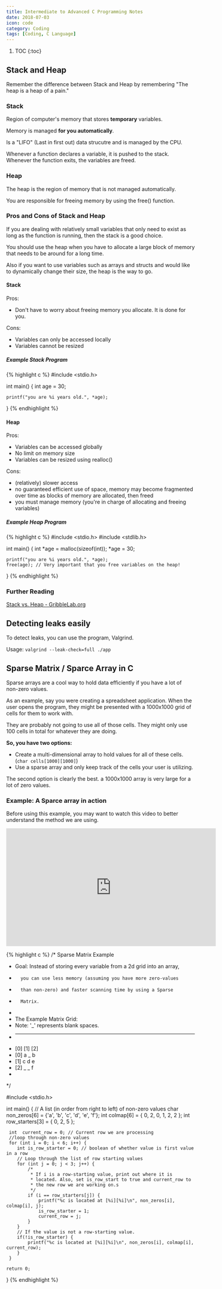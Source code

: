 ```yaml
---
title: Intermediate to Advanced C Programming Notes
date: 2018-07-03
icon: code
category: Coding
tags: [Coding, C Language]
---
```


1. TOC
{:toc}

## Stack and Heap

Remember the difference between Stack and Heap by remembering "The heap is a heap of a pain."

### Stack

Region of computer's memory that stores **temporary** variables.

Memory is managed **for you automatically**.

Is a "LIFO" (Last in first out) data strucutre and is managed by the CPU.

Whenever a function declares a variable, it is pushed to the stack. Whenever the function exits, the variables are freed.

### Heap

The heap is the region of memory that is not managed automatically.

You are responsible for freeing memory by using the free() function.

### Pros and Cons of Stack and Heap

If you are dealing with relatively small variables that only need to exist as long as the function is running, then the stack is a good choice.

You should use the heap when you have to allocate a large block of memory that needs to be around for a long time.

Also if you want to use variables such as arrays and structs and would like to dynamically change their size, the heap is the way to go.

#### Stack

Pros:

- Don't have to worry about freeing memory you allocate. It is done for you.

Cons:

- Variables can only be accessed locally
- Variables cannot be resized

##### Example Stack Program

{% highlight c %}
#include <stdio.h>

int main() {
	int age = 30;

	printf("you are %i years old.", *age);
}
{% endhighlight %}

#### Heap

Pros:

- Variables can be accessed globally
- No limit on memory size
- Variables can be resized using realloc()

Cons:

- (relatively) slower access
- no guaranteed efficient use of space, memory may become fragmented over time as blocks of memory are allocated, then freed
- you must manage memory (you're in charge of allocating and freeing variables)

##### Example Heap Program

{% highlight c %}
#include <stdio.h>
#include <stdlib.h>

int main() {
	int *age = malloc(sizeof(int));
	*age = 30;
	
	printf("you are %i years old.", *age);
	free(age); // Very important that you free variables on the heap!
}
{% endhighlight %}

### Further Reading

[Stack vs. Heap - GribbleLab.org](https://www.gribblelab.org/CBootCamp/7_Memory_Stack_vs_Heap.html)

## Detecting leaks easily

To detect leaks, you can use the program, Valgrind.

Usage: `valgrind --leak-check=full ./app`

## Sparse Matrix / Sparce Array in C

Sparse arrays are a cool way to hold data efficiently if you have a lot of non-zero values.

As an example, say you were creating a spreadsheet application. When the user opens the program, they might be presented with a 1000x1000 grid of cells for them to work with.

They are probably not going to use all of those cells. They might only use 100 cells in total for whatever they are doing.

**So, you have two options:**

- Create a multi-dimensional array to hold values for all of these cells. (`char cells[1000][1000]`)
- Use a sparse array and only keep track of the cells your user is utilizing.

The second option is clearly the best. a 1000x1000 array is very large for a lot of zero values.

### Example: A Sparce array in action

Before using this example, you may want to watch this video to better understand the method we are using.

<iframe width="560" height="315" src="https://www.youtube-nocookie.com/embed/Lhef_jxzqCg?rel=0&amp;showinfo=0" frameborder="0" allow="autoplay; encrypted-media" allowfullscreen></iframe>

{% highlight c %}
/* Sparse Matrix Example
 * Goal: Instead of storing every variable from a 2d grid into an array,
 *       you can use less memory (assuming you have more zero-values
 *       than non-zero) and faster scanning time by using a Sparse
 *       Matrix.
 * 
 * The Example Matrix Grid:
 * Note: '_' represents blank spaces.
 * ------------------------
 *    [0] [1] [2]
 * [0] a   _   b
 * [1] c   d   e
 * [2] _   _   f
 *
 */
 
#include <stdio.h>

int main() {
	 // A list (in order from right to left) of non-zero values
	 char non_zeros[6]    = {'a', 'b', 'c', 'd', 'e', 'f'};
	 int  colmap[6]       = { 0,   2,   0,   1,   2,   2 };
	 int  row_starters[3] = { 0,        2,             5 };
	 
	 int  current_row = 0; // Current row we are processing
	 //loop through non-zero values
	 for (int i = 0; i < 6; i++) {
		int is_row_starter = 0; // boolean of whether value is first value in a row
		// Loop through the list of row starting values
		for (int j = 0; j < 3; j++) {
			/*
			 * If i is a row-starting value, print out where it is
			 * located. Also, set is_row_start to true and current_row to
			 * the new row we are working on.s
			 */
			if (i == row_starters[j]) {
				printf("%c is located at [%i][%i]\n", non_zeros[i], colmap[i], j);
				is_row_starter = 1;
				current_row = j;
			}
		}
		// If the value is not a row-starting value.
		if(!is_row_starter) {
			printf("%c is located at [%i][%i]\n", non_zeros[i], colmap[i], current_row);
		}
	 }

	return 0;
}
{% endhighlight %}



